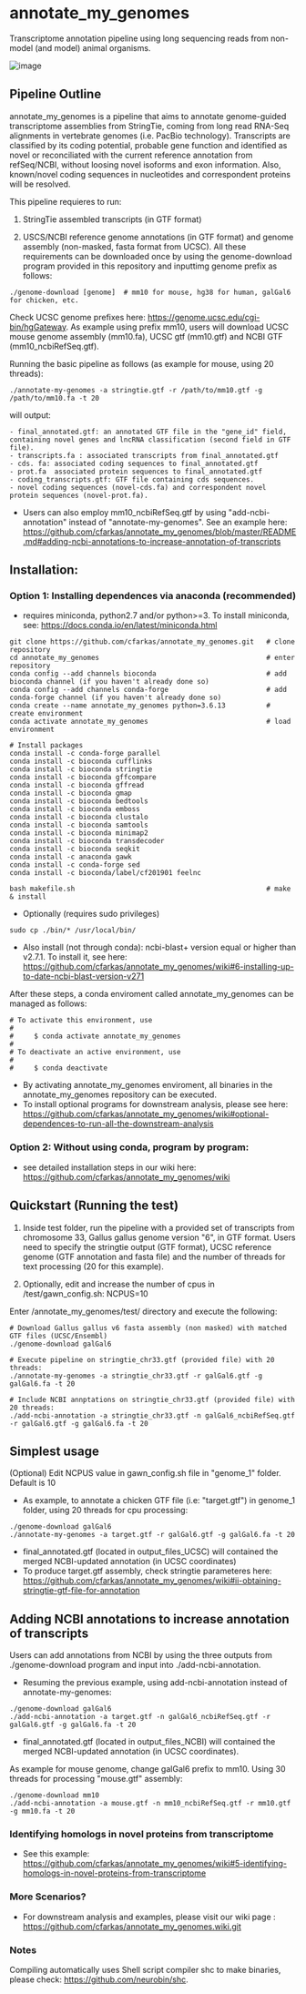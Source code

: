 # annotate_my_genomes

Transcriptome annotation pipeline using long sequencing reads from non-model (and model) animal organisms.

![image](https://user-images.githubusercontent.com/7016350/108611599-a6319f00-73a5-11eb-89b7-3cfd44b00cc5.png)

## Pipeline Outline
  annotate_my_genomes is a pipeline that aims to annotate genome-guided transcriptome assemblies from StringTie, coming from long read RNA-Seq alignments in vertebrate genomes (i.e. PacBio technology). Transcripts are classified by its coding potential, probable gene function and identified as novel or reconciliated with the current reference annotation from refSeq/NCBI, without loosing novel isoforms and exon information. Also, known/novel coding sequences in nucleotides and correspondent proteins will be resolved.  

This pipeline requieres to run:

1) StringTie assembled transcripts (in GTF format)

2) USCS/NCBI reference genome annotations (in GTF format) and genome assembly (non-masked, fasta format from UCSC). All these requirements can be downloaded once by using the genome-download program provided in this repository and inputtimg genome prefix as follows: 
```
./genome-download [genome]  # mm10 for mouse, hg38 for human, galGal6 for chicken, etc. 
```
Check UCSC genome prefixes here: https://genome.ucsc.edu/cgi-bin/hgGateway. As example using prefix mm10, users will download UCSC mouse genome assembly (mm10.fa), UCSC gtf (mm10.gtf) and NCBI GTF (mm10_ncbiRefSeq.gtf).

Running the basic pipeline as follows (as example for mouse, using 20 threads):
```
./annotate-my-genomes -a stringtie.gtf -r /path/to/mm10.gtf -g /path/to/mm10.fa -t 20
```
will output:
```
- final_annotated.gtf: an annotated GTF file in the "gene_id" field, containing novel genes and lncRNA classification (second field in GTF file). 
- transcripts.fa : associated transcripts from final_annotated.gtf 
- cds. fa: associated coding sequences to final_annotated.gtf
- prot.fa  associated protein sequences to final_annotated.gtf
- coding_transcripts.gtf: GTF file containing cds sequences.
- novel coding sequences (novel-cds.fa) and correspondent novel protein sequences (novel-prot.fa).
```
* Users can also employ mm10_ncbiRefSeq.gtf by using "add-ncbi-annotation" instead of "annotate-my-genomes". See an example here: https://github.com/cfarkas/annotate_my_genomes/blob/master/README.md#adding-ncbi-annotations-to-increase-annotation-of-transcripts  

## Installation:  

### Option 1: Installing dependences via anaconda (recommended)
- requires miniconda, python2.7 and/or python>=3. To install miniconda, see: https://docs.conda.io/en/latest/miniconda.html
```
git clone https://github.com/cfarkas/annotate_my_genomes.git   # clone repository
cd annotate_my_genomes                                         # enter repository
conda config --add channels bioconda                           # add bioconda channel (if you haven't already done so)
conda config --add channels conda-forge                        # add conda-forge channel (if you haven't already done so)
conda create --name annotate_my_genomes python=3.6.13          # create environment
conda activate annotate_my_genomes                             # load environment

# Install packages
conda install -c conda-forge parallel 
conda install -c bioconda cufflinks
conda install -c bioconda stringtie
conda install -c bioconda gffcompare
conda install -c bioconda gffread
conda install -c bioconda gmap
conda install -c bioconda bedtools
conda install -c bioconda emboss
conda install -c bioconda clustalo
conda install -c bioconda samtools
conda install -c bioconda minimap2
conda install -c bioconda transdecoder
conda install -c bioconda seqkit
conda install -c anaconda gawk
conda install -c conda-forge sed
conda install -c bioconda/label/cf201901 feelnc

bash makefile.sh                                               # make  & install
```
- Optionally (requires sudo privileges)
```
sudo cp ./bin/* /usr/local/bin/
```
- Also install (not through conda):
ncbi-blast+ version equal or higher than v2.7.1. To install it, see here: https://github.com/cfarkas/annotate_my_genomes/wiki#6-installing-up-to-date-ncbi-blast-version-v271

After these steps, a conda enviroment called annotate_my_genomes can be managed as follows:
```
# To activate this environment, use
#
#     $ conda activate annotate_my_genomes
#
# To deactivate an active environment, use
#
#     $ conda deactivate
```
- By activating annotate_my_genomes enviroment, all binaries in the annotate_my_genomes repository can be executed.
- To install optional programs for downstream analysis, please see here: https://github.com/cfarkas/annotate_my_genomes/wiki#optional-dependences-to-run-all-the-downstream-analysis

### Option 2: Without using conda, program by program:

- see detailed installation steps in our wiki here: https://github.com/cfarkas/annotate_my_genomes/wiki

## Quickstart (Running the test)

1) Inside test folder, run the pipeline with a provided set of transcripts from chromosome 33, Gallus gallus genome version "6", in GTF format. Users need to specify the stringtie output (GTF format), UCSC reference genome (GTF annotation and fasta file) and the number of threads for text processing (20 for this example). 

2) Optionally, edit and increase the number of cpus in /test/gawn_config.sh: NCPUS=10

Enter /annotate_my_genomes/test/ directory and execute the following:

```
# Download Gallus gallus v6 fasta assembly (non masked) with matched GTF files (UCSC/Ensembl)
./genome-download galGal6

# Execute pipeline on stringtie_chr33.gtf (provided file) with 20 threads:
./annotate-my-genomes -a stringtie_chr33.gtf -r galGal6.gtf -g galGal6.fa -t 20

# Include NCBI annptations on stringtie_chr33.gtf (provided file) with 20 threads:
./add-ncbi-annotation -a stringtie_chr33.gtf -n galGal6_ncbiRefSeq.gtf -r galGal6.gtf -g galGal6.fa -t 20
```

## Simplest usage
(Optional) Edit NCPUS value in gawn_config.sh file in "genome_1" folder. Default is 10
- As example, to annotate a chicken GTF file (i.e: "target.gtf") in genome_1 folder, using 20 threads for cpu processing:
```
./genome-download galGal6
./annotate-my-genomes -a target.gtf -r galGal6.gtf -g galGal6.fa -t 20
```
- final_annotated.gtf (located in output_files_UCSC) will contained the merged NCBI-updated annotation (in UCSC coordinates)
- To produce target.gtf assembly, check stringtie parameteres here: https://github.com/cfarkas/annotate_my_genomes/wiki#ii-obtaining-stringtie-gtf-file-for-annotation

## Adding NCBI annotations to increase annotation of transcripts
Users can add annotations from NCBI by using the three outputs from ./genome-download program and input into ./add-ncbi-annotation. 
- Resuming the previous example, using add-ncbi-annotation instead of annotate-my-genomes:
```
./genome-download galGal6
./add-ncbi-annotation -a target.gtf -n galGal6_ncbiRefSeq.gtf -r galGal6.gtf -g galGal6.fa -t 20
```
- final_annotated.gtf (located in output_files_NCBI) will contained the merged NCBI-updated annotation (in UCSC coordinates).

As example for mouse genome, change galGal6 prefix to mm10. Using 30 threads for processing "mouse.gtf" assembly:
```
./genome-download mm10
./add-ncbi-annotation -a mouse.gtf -n mm10_ncbiRefSeq.gtf -r mm10.gtf -g mm10.fa -t 20
```
### Identifying homologs in novel proteins from transcriptome

- See this example: https://github.com/cfarkas/annotate_my_genomes/wiki#5-identifying-homologs-in-novel-proteins-from-transcriptome

### More Scenarios?

- For downstream analysis and examples, please visit our wiki page : https://github.com/cfarkas/annotate_my_genomes.wiki.git

### Notes
Compiling automatically uses Shell script compiler shc to make binaries, please check: https://github.com/neurobin/shc.
